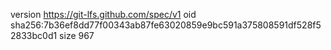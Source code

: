 version https://git-lfs.github.com/spec/v1
oid sha256:7b36ef8dd77f00343ab87fe63020859e9bc591a375808591df528f52833bc0d1
size 967
